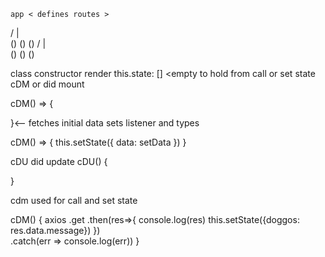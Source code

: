     app < defines routes >
/         |        \
()        ()       ()
/          |         \
()         ()        ()

class
constructor
render
 this.state: [] <empty to hold from call or set state 
 cDM or did mount 

 cDM() => {

 }<-- fetches initial data sets listener and types

  cDM() => {
      this.setState({
          data: setData
      })
 }

 cDU did update
 cDU() {

 }

 cdm used for call and set state

cDM() {
    axios
    .get
    .then(res=>{
        console.log(res)
        this.setState({doggos: res.data.message})
    })   
    .catch(err => console.log(err))
}